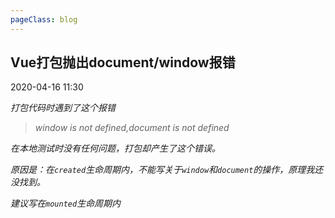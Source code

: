 ```yaml
---
pageClass: blog
---
```


## Vue打包抛出document/window报错
<p class="date">2020-04-16 11:30 
  <span id="/say-my-life/blog/vue/VueDocumentWindowError.html" class="leancloud_visitors">
      <i class="shni shn-eye-fill" />
      <i class="leancloud-visitors-count"></i>
  </span>
</p>


<el-backtop :visibility-height="0"></el-backtop>

打包代码时遇到了这个报错


<blockquote>
<p>
window is not defined,document is not defined
</p>
</blockquote>

在本地测试时没有任何问题，打包却产生了这个错误。

原因是：在<code class="default">created</code>生命周期内，不能写关于<code class="default">window</code>和<code class="default">document</code>的操作，原理我还没找到。

建议写在<code class="default">mounted</code>生命周期内

<base-valine />